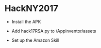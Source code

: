 # HackNY2017

- Install the APK

- Add hack17RSA.py to /AppInventor/assets

- Set up the Amazon Skill

